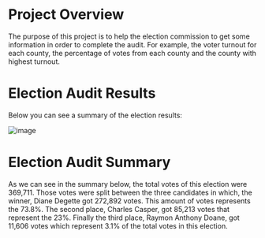 # Project Overview

The purpose of this project is to help the election commission to get some information in order to complete the audit. For example, the voter turnout for each county, the percentage of votes from each county and the county with highest turnout.

# Election Audit Results

Below you can see a summary of the election results:

![image](https://user-images.githubusercontent.com/95327338/149644585-fea25558-c3fd-4315-b38a-215f9275a6eb.png)

# Election Audit Summary

As we can see in the summary below, the total votes of this election were 369,711. Those votes were split between the three candidates in which, the winner, Diane Degette got 272,892 votes. This amount of votes represents the 73.8%. The second place, Charles Casper, got 85,213 votes that represent the 23%. Finally the third place, Raymon Anthony Doane, got 11,606 votes which represent 3.1% of the total votes in this election. 

